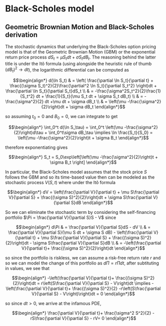 # Black-Scholes model

## Geometric Brownian Motion and Black-Scholes derivation

The stochastic dynamics that underlying the Black-Scholes option pricing model is that of the Geometric Brownian Motion (GBM) or the exponential return price process $dS_t = \mu S_t dt + \sigma S_t dB_t$. The reasoning behind the latter title is under the Itô formula (using alongside the heuristic rule of thumb $(dB_t)^2 \to dt$), the logarithmic differential can be computed as 

$$\begin{align*}
	d(\ln S_t) & = \left( \frac{\partial \ln S_t}{\partial t} + \frac{(\sigma S_t)^2}{2}\frac{\partial^2 \ln S_t}{\partial S_t^2} \right)dt + \frac{\partial \ln S_t}{\partial S_t}dS_t \\
	& = -\frac{\sigma^2S_t^2}{2}\frac{1}{S_t^2} dt + \frac{1}{S_t}(\mu S_t dt + \sigma S_t dB_t) \\
	& = -\frac{\sigma^2}{2} dt +\mu dt + \sigma dB_t \\
	& = \left(\mu -\frac{\sigma^2}{2}\right)dt + \sigma dB_t
\end{align*}$$

so assuming $t_0 = 0$ and $B_0 = 0$, we can integrate to get 

$$\begin{align*}
	\int_0^t d(\ln S_\tau) = \int_0^t \left(\mu -\frac{\sigma^2}{2}\right)d\tau + \int_0^t\sigma dB_\tau \implies \ln \frac{S_t}{S_0} = \left(\mu -\frac{\sigma^2}{2}\right)t + \sigma B_t
\end{align*}$$

therefore exponentiating gives 

$$\begin{align*}
	S_t = S_0\exp\left[\left(\mu -\frac{\sigma^2}{2}\right)t + \sigma B_t \right]
\end{align*}$$

In particular, the Black-Scholes model assumes that the stock price $S$ follows the GBM and so its time-based value then can be modeled as the stochastic process $V(S,t)$ where under the Itô formula

$$\begin{align*}
	dV = \left(\frac{\partial V}{\partial t} + \mu S\frac{\partial V}{\partial S} + \frac{(\sigma S)^2}{2}\right)dt + \sigma S\frac{\partial V}{\partial S}dB
\end{align*}$$

So we can eliminate the stochastic term by considering the self-financing portfolio $\Pi = \frac{\partial V}{\partial S}S - V$ since

$$\begin{align*}
	d\Pi & = \frac{\partial V}{\partial S}dS - dV \\
	& = \frac{\partial V}{\partial S}(\mu S dt + \sigma S dB) - \left(\frac{\partial V}{\partial t} + \mu S\frac{\partial V}{\partial S} + \frac{(\sigma S)^2}{2}\right)dt - \sigma S\frac{\partial V}{\partial S}dB \\
	& =  -\left(\frac{\partial V}{\partial t}+ \frac{(\sigma S)^2}{2}\right)dt
\end{align*}$$

so since the portfolio is riskless, we can assume a risk-free return rate $r$ and so we can model the change of this portfolio as $d\Pi = r\Pi dt$, after subtituting in values, we see that 

$$\begin{align*}
	-\left(\frac{\partial V}{\partial t}+ \frac{(\sigma S)^2}{2}\right)dt = r\left(S\frac{\partial V}{\partial S} - V\right)dt \implies -\left(\frac{\partial V}{\partial t}+ \frac{(\sigma S)^2}{2} -r\left(S\frac{\partial V}{\partial S} - V\right)\right)dt = 0
\end{align*}$$

so since $dt>0$, we arrive at the infamous PDE,

$$\begin{align*}
	\frac{\partial V}{\partial t}+ \frac{\sigma^2 S^2}{2} -rS\frac{\partial V}{\partial S} - rV= 0
\end{align*}$$